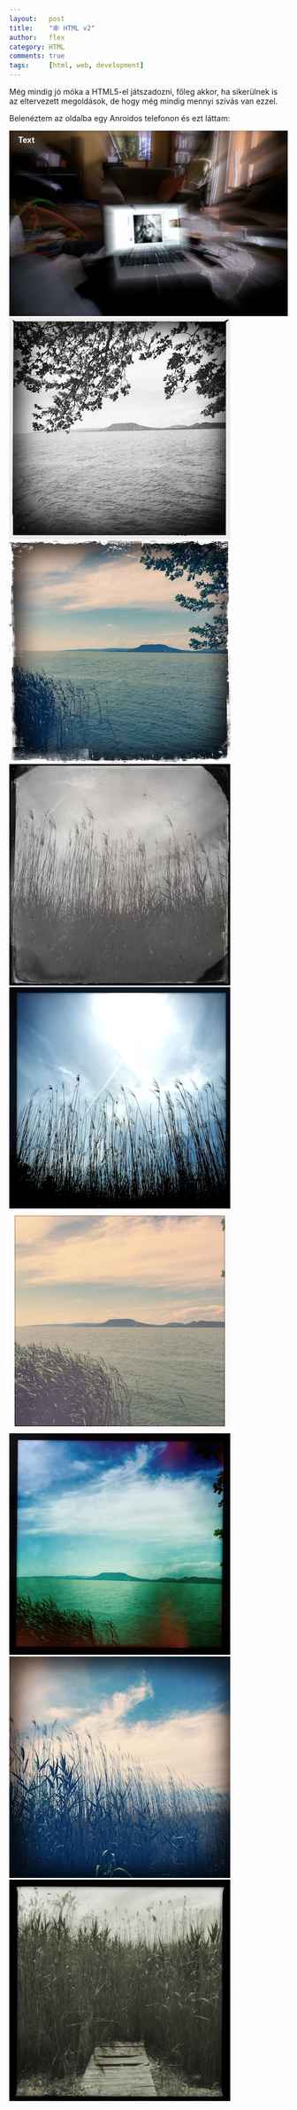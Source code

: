 ```yaml
---
layout:   post
title:    "🕸 HTML v2"
author:   flex
category: HTML
comments: true
tags:     [html, web, development]
---
```


Még mindig jó móka a HTML5-el játszadozni, főleg akkor, ha sikerülnek is az eltervezett megoldások, de hogy még mindig mennyi szívás van ezzel. 

<!-- break -->

Belenéztem az oldalba egy Anroidos telefonon és ezt láttam:

<div class="overridemaxwidthboth" style="position: relative;">
	<img class="shadow" src="images/Anna_Mac.jpg">
	<div style="position: absolute; top: 8px; left: 16px; color: white; font-weight: bold;">Text</div>
</div>

<div class="row overridemaxwidthboth" style=""> 
  <div class="column">

<img class="shadow" src="photos/balatonboglar/HipstamaticPhoto-548602433.046485.jpg">
<img class="shadow" src="photos/balatonboglar/HipstamaticPhoto-548602440.522771.jpg">

 </div>
  <div class="column">

<img class="shadow" src="photos/balatonboglar/HipstamaticPhoto-548602480.811461.jpg">
<img class="shadow" src="photos/balatonboglar/HipstamaticPhoto-548602488.619949.jpg">

 </div>
  <div class="column">

<img class="shadow" src="photos/balatonboglar/HipstamaticPhoto-548602449.548424.jpg">
<img class="shadow" src="photos/balatonboglar/HipstamaticPhoto-548602455.782275.jpg">

 </div>
  <div class="column">

<img class="shadow" src="photos/balatonboglar/HipstamaticPhoto-548602495.929603.jpg">
<img class="shadow" src="photos/balatonboglar/HipstamaticPhoto-548602512.956388.jpg">

  </div>
</div>

<script type='text/javascript' src='https://maps.googleapis.com/maps/api/js?key=AIzaSyAubcKvynd2lNrvNQHlTt6b7Q8OBxDzNOg'></script>

<div id="map-wrap" class="overridemaxwidthboth" style="">
	<div id="map" style="width:auto; height:650px;"></div>
</div>

<div class="newspaper">
<h2 style="-webkit-column-span: all; column-span: all;">Lorem Ipsum Dolor Sit Amet xxxx...</h2>
<span class="initial">L</span>orem ipsum dolor sit amet, consectetuer adipiscing elit, sed diam nonummy nibh euismod tincidunt ut laoreet dolore magna aliquam erat volutpat. Ut wisi enim ad minim veniam, quis nostrud exerci tation ullamcorper suscipit lobortis nisl ut aliquip ex ea commodo consequat. Duis autem vel eum iriure dolor in hendrerit in vulputate velit esse molestie consequat, vel illum dolore eu feugiat nulla facilisis at vero eros et accumsan et iusto odio dignissim qui blandit praesent luptatum zzril delenit augue duis dolore te feugait nulla facilisi. Nam liber tempor cum soluta nobis eleifend option congue nihil imperdiet doming id quod mazim placerat facer possim assum.
</div>

<br>

<div>Test <div style="display:inline-block; font-size: 0.4em; margin-top: 4px;"><b>test1:</b><br>test2:</div><div style="display:inline-block; font-size: 0.4em; width: 300px; margin-top: 4px;">&nbsp;<div id="animatedLine1" style="width: 40%; height: 6px; display: inline-block;"></div><br>&nbsp;<div id="animatedLine2" style="width: 40%; height: 6px; display: inline-block;"></div></div></div>

<hr>

De azt felfogni nem tudom azt, hogy Android 8-ason, egy ottani Google Chrome böngészőben miért pont így jelenik meg ez az oldal:

<img class="shadow" style="width:24%" src="images/android/Screenshot_20180628-192858.jpg">
<img class="shadow" style="width:24%" src="images/android/Screenshot_20180628-193042.jpg">
<img class="shadow" style="width:24%" src="images/android/Screenshot_20180628-192916.jpg">
<img class="shadow" style="width:24%" src="images/android/Screenshot_20180628-192933.jpg">

és az is érdekes, hogy a lenti két kép között csak az a különbség, hogy egyszer elforgattam a telefont és utána már egy kicst másképp tördeli meg a lapot:

<img class="shadow" style="width:48%" src="images/android/Screenshot_20180628-193008.jpg">
<img class="shadow" style="width:48%" src="images/android/Screenshot_20180628-193020.jpg">

Biztos van ennek is magyarázata, de ez most így fog azért maradni... Elnézést!

<script type="text/javascript">
						var locations = [
							[ 'Balatonboglár', 46.7719487, 17.6276144 ],
						];

						if ( typeof google === 'object' && typeof google.maps === 'object' ) {
							var map = new google.maps.Map( document.getElementById( 'map' ), {
								zoom     : 2,
								center   : new google.maps.LatLng( 0, 0 ),
								mapTypeId: google.maps.MapTypeId.ROADMAP
							} );

							var infowindow = new google.maps.InfoWindow();

							var marker, i;

							for ( i = 0; i < locations.length; i++ ) {
								marker = new google.maps.Marker( {
									position: new google.maps.LatLng( locations[i][1], locations[i][2] ), map: map
								} );

								google.maps.event.addListener( marker, 'click', ( function( marker, i ) {
									return function() {
										infowindow.setContent( locations[i][0] );
										infowindow.open( map, marker );
									}
								}) ( marker, i ) );
							}
						}
</script>

<script src="https://rawgit.com/kimmobrunfeldt/progressbar.js/1.0.0/dist/progressbar.js"></script>
<script type="text/javascript">
	
// progressbar.js@1.0.0 version is used
// Docs: http://progressbarjs.readthedocs.org/en/1.0.0/

var bar1 = new ProgressBar.Line( animatedLine1, {
  strokeWidth: 1,
  easing     : 'easeInOut',
  duration   : 5000,
  color      : '#FF0000',
  trailColor : '#eee',
  trailWidth : 1,
  svgStyle   : { width: '100%', height: '100%' }
  
});

var bar2 = new ProgressBar.Line( animatedLine2, {
  strokeWidth: 1,
  easing     : 'easeInOut',
  duration   : 5000,
  color      : '#FF0000',
  trailColor : '#eee',
  trailWidth : 1,
  svgStyle   : { width: '100%', height: '100%' }
  
});

bar1.animate( 0.5 );  // Number from 0.0 to 1.0
bar2.animate( 0.75 );  // Number from 0.0 to 1.0

</script>
